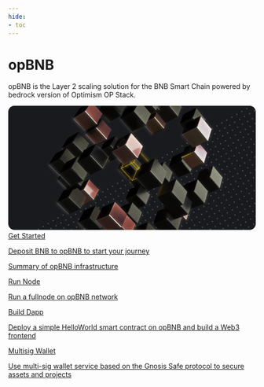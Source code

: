 ```yaml
---
hide:
- toc
---
```


<style>
   .md-source-file, .md-content__button.md-icon {
      display: none;
   }
</style>

<div class="section-head">
    <div class="left">
        <h1>opBNB</h1>
        <p>opBNB is the Layer 2 scaling solution for the BNB Smart Chain powered by bedrock version of Optimism OP Stack.</p>
    </div>
    <div class="image">
        <img src="img/opbnb.png" alt="opBNB" loading="lazy">
    </div>
</div>



<div class="section-body">
    <a href="./overview">
        <div>Get Started</div>
        <p>Deposit BNB to opBNB to start your journey</p>
    </a>
    <a href="./developers/developer-tools">
        <div>Summary of opBNB infrastructure</div>
        <p></p>
    </a>
    <a href="./advanced/run-with-pebbledb-and-pbss">
        <div>Run Node</div>
        <p>Run a fullnode on opBNB network</p>
    </a>
    <a href="./advanced/full-stack-dapp">
        <div>Build Dapp</div>
        <p>Deploy a simple HelloWorld smart contract on opBNB and build a Web3 frontend</p>
    </a>
    <a href="./developers/multisig-wallet">
        <div>Multisig Wallet</div>
        <p>Use multi-sig wallet service based on the Gnosis Safe protocol to secure assets and projects</p>
    </a>
</div>